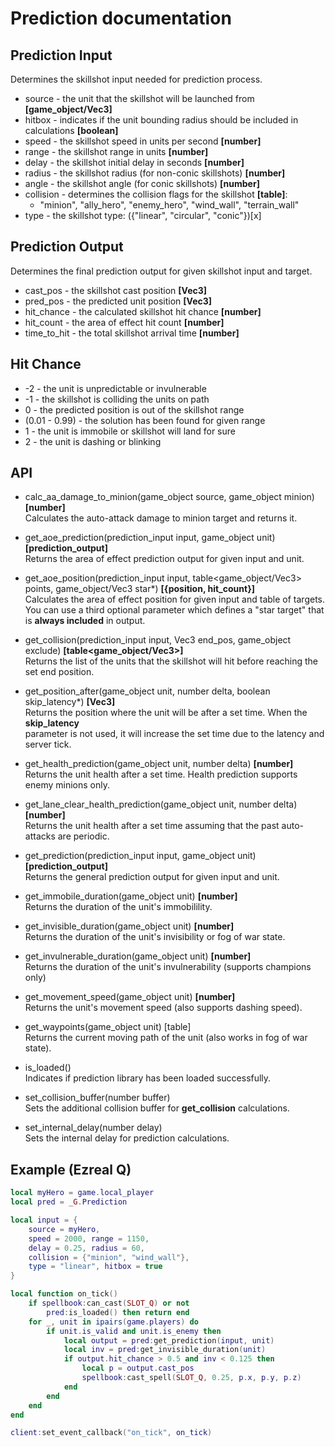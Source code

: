 # Prediction documentation

## Prediction Input

Determines the skillshot input needed for prediction process.

* source - the unit that the skillshot will be launched from **[game_object/Vec3]**
* hitbox - indicates if the unit bounding radius should be included in calculations **[boolean]**
* speed - the skillshot speed in units per second **[number]**
* range - the skillshot range in units **[number]**
* delay - the skillshot initial delay in seconds **[number]**
* radius - the skillshot radius (for non-conic skillshots) **[number]**
* angle - the skillshot angle (for conic skillshots) **[number]**
* collision - determines the collision flags for the skillshot **[table]**:
  * "minion", "ally_hero", "enemy_hero", "wind_wall", "terrain_wall"
* type - the skillshot type: ({"linear", "circular", "conic"})[x]

## Prediction Output

Determines the final prediction output for given skillshot input and target.

* cast_pos - the skillshot cast position **[Vec3]**
* pred_pos - the predicted unit position **[Vec3]**
* hit_chance - the calculated skillshot hit chance **[number]**
* hit_count - the area of effect hit count **[number]**
* time_to_hit - the total skillshot arrival time **[number]**

## Hit Chance

* -2 - the unit is unpredictable or invulnerable
* -1 - the skillshot is colliding the units on path
* 0 - the predicted position is out of the skillshot range
* (0.01 - 0.99) - the solution has been found for given range
* 1 - the unit is immobile or skillshot will land for sure
* 2 - the unit is dashing or blinking

## API

* calc_aa_damage_to_minion(game_object source, game_object minion) **[number]**  
  Calculates the auto-attack damage to minion target and returns it.

* get_aoe_prediction(prediction_input input, game_object unit) **[prediction_output]**  
  Returns the area of effect prediction output for given input and unit.

* get_aoe_position(prediction_input input, table<game_object/Vec3> points, game_object/Vec3 star*) **[{position, hit_count}]**  
  Calculates the area of effect position for given input and table of targets.  
  You can use a third optional parameter which defines a "star target" that is **always included** in output.

* get_collision(prediction_input input, Vec3 end_pos, game_object exclude) **[table<game_object/Vec3>]**  
  Returns the list of the units that the skillshot will hit before reaching the set end position.

* get_position_after(game_object unit, number delta, boolean skip_latency*) **[Vec3]**  
  Returns the position where the unit will be after a set time. When the **skip_latency**  
  parameter is not used, it will increase the set time due to the latency and server tick.

* get_health_prediction(game_object unit, number delta) **[number]**  
  Returns the unit health after a set time. Health prediction supports enemy minions only.

* get_lane_clear_health_prediction(game_object unit, number delta) **[number]**  
  Returns the unit health after a set time assuming that the past auto-attacks are periodic.

* get_prediction(prediction_input input, game_object unit) **[prediction_output]**  
  Returns the general prediction output for given input and unit.

* get_immobile_duration(game_object unit) **[number]**  
  Returns the duration of the unit's immobilility.

* get_invisible_duration(game_object unit) **[number]**  
  Returns the duration of the unit's invisibility or fog of war state.

* get_invulnerable_duration(game_object unit) **[number]**  
  Returns the duration of the unit's invulnerability (supports champions only)

* get_movement_speed(game_object unit) **[number]**  
  Returns the unit's movement speed (also supports dashing speed).

* get_waypoints(game_object unit) [table<Vec3>]  
  Returns the current moving path of the unit (also works in fog of war state).

* is_loaded()  
  Indicates if prediction library has been loaded successfully.

* set_collision_buffer(number buffer)  
  Sets the additional collision buffer for **get_collision** calculations.

* set_internal_delay(number delay)  
  Sets the internal delay for prediction calculations.

## Example (Ezreal Q)

```lua
local myHero = game.local_player
local pred = _G.Prediction

local input = {
    source = myHero,
    speed = 2000, range = 1150,
    delay = 0.25, radius = 60,
    collision = {"minion", "wind_wall"},
    type = "linear", hitbox = true
}

local function on_tick()
    if spellbook:can_cast(SLOT_Q) or not
        pred:is_loaded() then return end
    for _, unit in ipairs(game.players) do
        if unit.is_valid and unit.is_enemy then
            local output = pred:get_prediction(input, unit)
            local inv = pred:get_invisible_duration(unit)
            if output.hit_chance > 0.5 and inv < 0.125 then
                local p = output.cast_pos
                spellbook:cast_spell(SLOT_Q, 0.25, p.x, p.y, p.z)
            end
        end
    end
end

client:set_event_callback("on_tick", on_tick)
```
